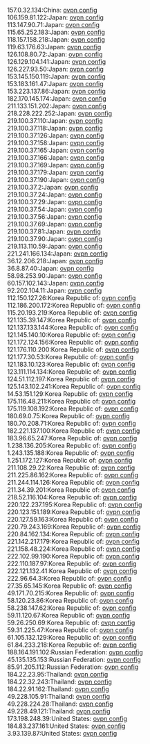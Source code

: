 157.0.32.134:China: [ovpn config](vpn/157_0_32_134.ovpn)  
106.159.81.122:Japan: [ovpn config](vpn/106_159_81_122.ovpn)  
113.147.90.71:Japan: [ovpn config](vpn/113_147_90_71.ovpn)  
115.65.252.183:Japan: [ovpn config](vpn/115_65_252_183.ovpn)  
118.157.158.218:Japan: [ovpn config](vpn/118_157_158_218.ovpn)  
119.63.176.63:Japan: [ovpn config](vpn/119_63_176_63.ovpn)  
126.108.80.72:Japan: [ovpn config](vpn/126_108_80_72.ovpn)  
126.129.104.141:Japan: [ovpn config](vpn/126_129_104_141.ovpn)  
126.227.93.50:Japan: [ovpn config](vpn/126_227_93_50.ovpn)  
153.145.150.119:Japan: [ovpn config](vpn/153_145_150_119.ovpn)  
153.183.161.47:Japan: [ovpn config](vpn/153_183_161_47.ovpn)  
153.223.137.86:Japan: [ovpn config](vpn/153_223_137_86.ovpn)  
182.170.145.174:Japan: [ovpn config](vpn/182_170_145_174.ovpn)  
211.133.151.202:Japan: [ovpn config](vpn/211_133_151_202.ovpn)  
218.228.222.252:Japan: [ovpn config](vpn/218_228_222_252.ovpn)  
219.100.37.110:Japan: [ovpn config](vpn/219_100_37_110.ovpn)  
219.100.37.118:Japan: [ovpn config](vpn/219_100_37_118.ovpn)  
219.100.37.126:Japan: [ovpn config](vpn/219_100_37_126.ovpn)  
219.100.37.158:Japan: [ovpn config](vpn/219_100_37_158.ovpn)  
219.100.37.165:Japan: [ovpn config](vpn/219_100_37_165.ovpn)  
219.100.37.166:Japan: [ovpn config](vpn/219_100_37_166.ovpn)  
219.100.37.169:Japan: [ovpn config](vpn/219_100_37_169.ovpn)  
219.100.37.179:Japan: [ovpn config](vpn/219_100_37_179.ovpn)  
219.100.37.190:Japan: [ovpn config](vpn/219_100_37_190.ovpn)  
219.100.37.2:Japan: [ovpn config](vpn/219_100_37_2.ovpn)  
219.100.37.24:Japan: [ovpn config](vpn/219_100_37_24.ovpn)  
219.100.37.29:Japan: [ovpn config](vpn/219_100_37_29.ovpn)  
219.100.37.54:Japan: [ovpn config](vpn/219_100_37_54.ovpn)  
219.100.37.56:Japan: [ovpn config](vpn/219_100_37_56.ovpn)  
219.100.37.69:Japan: [ovpn config](vpn/219_100_37_69.ovpn)  
219.100.37.81:Japan: [ovpn config](vpn/219_100_37_81.ovpn)  
219.100.37.90:Japan: [ovpn config](vpn/219_100_37_90.ovpn)  
219.113.110.59:Japan: [ovpn config](vpn/219_113_110_59.ovpn)  
221.241.166.134:Japan: [ovpn config](vpn/221_241_166_134.ovpn)  
36.12.206.218:Japan: [ovpn config](vpn/36_12_206_218.ovpn)  
36.8.87.40:Japan: [ovpn config](vpn/36_8_87_40.ovpn)  
58.98.253.90:Japan: [ovpn config](vpn/58_98_253_90.ovpn)  
60.157.102.143:Japan: [ovpn config](vpn/60_157_102_143.ovpn)  
92.202.104.11:Japan: [ovpn config](vpn/92_202_104_11.ovpn)  
112.150.127.26:Korea Republic of: [ovpn config](vpn/112_150_127_26.ovpn)  
112.186.200.172:Korea Republic of: [ovpn config](vpn/112_186_200_172.ovpn)  
115.20.193.219:Korea Republic of: [ovpn config](vpn/115_20_193_219.ovpn)  
121.135.39.147:Korea Republic of: [ovpn config](vpn/121_135_39_147.ovpn)  
121.137.133.144:Korea Republic of: [ovpn config](vpn/121_137_133_144.ovpn)  
121.145.140.10:Korea Republic of: [ovpn config](vpn/121_145_140_10.ovpn)  
121.172.124.156:Korea Republic of: [ovpn config](vpn/121_172_124_156.ovpn)  
121.176.110.200:Korea Republic of: [ovpn config](vpn/121_176_110_200.ovpn)  
121.177.30.53:Korea Republic of: [ovpn config](vpn/121_177_30_53.ovpn)  
121.183.10.123:Korea Republic of: [ovpn config](vpn/121_183_10_123.ovpn)  
123.111.114.134:Korea Republic of: [ovpn config](vpn/123_111_114_134.ovpn)  
124.51.112.197:Korea Republic of: [ovpn config](vpn/124_51_112_197.ovpn)  
125.143.102.241:Korea Republic of: [ovpn config](vpn/125_143_102_241.ovpn)  
14.53.151.129:Korea Republic of: [ovpn config](vpn/14_53_151_129.ovpn)  
175.116.48.211:Korea Republic of: [ovpn config](vpn/175_116_48_211.ovpn)  
175.119.108.192:Korea Republic of: [ovpn config](vpn/175_119_108_192.ovpn)  
180.69.0.75:Korea Republic of: [ovpn config](vpn/180_69_0_75.ovpn)  
180.70.208.71:Korea Republic of: [ovpn config](vpn/180_70_208_71.ovpn)  
182.221.137.100:Korea Republic of: [ovpn config](vpn/182_221_137_100.ovpn)  
183.96.65.247:Korea Republic of: [ovpn config](vpn/183_96_65_247.ovpn)  
1.238.136.205:Korea Republic of: [ovpn config](vpn/1_238_136_205.ovpn)  
1.243.135.188:Korea Republic of: [ovpn config](vpn/1_243_135_188.ovpn)  
1.251.172.127:Korea Republic of: [ovpn config](vpn/1_251_172_127.ovpn)  
211.108.29.22:Korea Republic of: [ovpn config](vpn/211_108_29_22.ovpn)  
211.225.86.162:Korea Republic of: [ovpn config](vpn/211_225_86_162.ovpn)  
211.244.114.126:Korea Republic of: [ovpn config](vpn/211_244_114_126.ovpn)  
211.34.39.201:Korea Republic of: [ovpn config](vpn/211_34_39_201.ovpn)  
218.52.116.104:Korea Republic of: [ovpn config](vpn/218_52_116_104.ovpn)  
220.122.237.195:Korea Republic of: [ovpn config](vpn/220_122_237_195.ovpn)  
220.123.151.189:Korea Republic of: [ovpn config](vpn/220_123_151_189.ovpn)  
220.127.59.163:Korea Republic of: [ovpn config](vpn/220_127_59_163.ovpn)  
220.79.243.169:Korea Republic of: [ovpn config](vpn/220_79_243_169.ovpn)  
220.84.162.134:Korea Republic of: [ovpn config](vpn/220_84_162_134.ovpn)  
221.142.217.179:Korea Republic of: [ovpn config](vpn/221_142_217_179.ovpn)  
221.158.48.224:Korea Republic of: [ovpn config](vpn/221_158_48_224.ovpn)  
222.102.99.190:Korea Republic of: [ovpn config](vpn/222_102_99_190.ovpn)  
222.110.187.97:Korea Republic of: [ovpn config](vpn/222_110_187_97.ovpn)  
222.121.132.41:Korea Republic of: [ovpn config](vpn/222_121_132_41.ovpn)  
222.96.64.3:Korea Republic of: [ovpn config](vpn/222_96_64_3.ovpn)  
27.35.65.145:Korea Republic of: [ovpn config](vpn/27_35_65_145.ovpn)  
49.171.70.215:Korea Republic of: [ovpn config](vpn/49_171_70_215.ovpn)  
58.120.23.86:Korea Republic of: [ovpn config](vpn/58_120_23_86.ovpn)  
58.238.147.62:Korea Republic of: [ovpn config](vpn/58_238_147_62.ovpn)  
59.11.120.67:Korea Republic of: [ovpn config](vpn/59_11_120_67.ovpn)  
59.26.250.69:Korea Republic of: [ovpn config](vpn/59_26_250_69.ovpn)  
59.31.225.47:Korea Republic of: [ovpn config](vpn/59_31_225_47.ovpn)  
61.105.132.129:Korea Republic of: [ovpn config](vpn/61_105_132_129.ovpn)  
61.84.233.218:Korea Republic of: [ovpn config](vpn/61_84_233_218.ovpn)  
188.164.191.102:Russian Federation: [ovpn config](vpn/188_164_191_102.ovpn)  
45.135.135.153:Russian Federation: [ovpn config](vpn/45_135_135_153.ovpn)  
85.91.205.112:Russian Federation: [ovpn config](vpn/85_91_205_112.ovpn)  
184.22.23.95:Thailand: [ovpn config](vpn/184_22_23_95.ovpn)  
184.22.32.243:Thailand: [ovpn config](vpn/184_22_32_243.ovpn)  
184.22.91.162:Thailand: [ovpn config](vpn/184_22_91_162.ovpn)  
49.228.105.91:Thailand: [ovpn config](vpn/49_228_105_91.ovpn)  
49.228.224.28:Thailand: [ovpn config](vpn/49_228_224_28.ovpn)  
49.228.49.121:Thailand: [ovpn config](vpn/49_228_49_121.ovpn)  
173.198.248.39:United States: [ovpn config](vpn/173_198_248_39.ovpn)  
184.83.237.161:United States: [ovpn config](vpn/184_83_237_161.ovpn)  
3.93.139.87:United States: [ovpn config](vpn/3_93_139_87.ovpn)  
